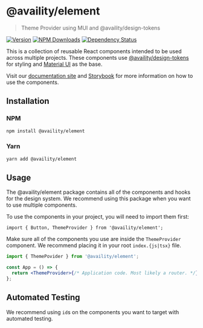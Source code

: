 # @availity/element

> Theme Provider using MUI and @availity/design-tokens

[![Version](https://img.shields.io/npm/v/@availity/element.svg?style=for-the-badge)](https://www.npmjs.com/package/@availity/element)
[![NPM Downloads](https://img.shields.io/npm/dt/@availity/element.svg?style=for-the-badge)](https://www.npmjs.com/package/@availity/element)
[![Dependency Status](https://img.shields.io/librariesio/release/npm/@availity/element?style=for-the-badge)](https://github.com/Availity/element/blob/main/packages/element/package.json)

This is a collection of reusable React components intended to be used across multiple projects. These components use [@availity/design-tokens](https://github.com/Availity/element/tree/main/packages/design-tokens#readme) for styling and [Material UI](https://mui.com/) as the base.

Visit our [documentation site](https://design.availity.com/2e36e50c7/p/77f9e0-components) and [Storybook](https://availity.github.io/element/?path=/docs/element--docs) for more information on how to use the components.

## Installation

### NPM

```bash
npm install @availity/element
```

### Yarn

```bash
yarn add @availity/element
```

## Usage

The @availity/element package contains all of the components and hooks for the design system. We recommend using this package when you want to use multiple components.

To use the components in your project, you will need to import them first:

```tsx
import { Button, ThemeProvider } from '@availity/element';
```

Make sure all of the components you use are inside the `ThemeProvider` component. We recommend placing it in your root `index.{js|tsx}` file.

```jsx
import { ThemePovider } from '@availity/element';

const App = () => {
  return <ThemeProvider>{/* Application code. Most likely a router. */}</ThemeProvider>;
};
```

## Automated Testing

We recommend using `id`s on the components you want to target with automated testing.

